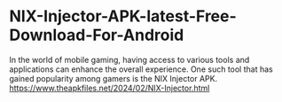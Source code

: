 # NIX-Injector-APK-latest-Free-Download-For-Android
In the world of mobile gaming, having access to various tools and applications can enhance the overall experience. One such tool that has gained popularity among gamers is the NIX Injector APK.  https://www.theapkfiles.net/2024/02/NIX-Injector.html
